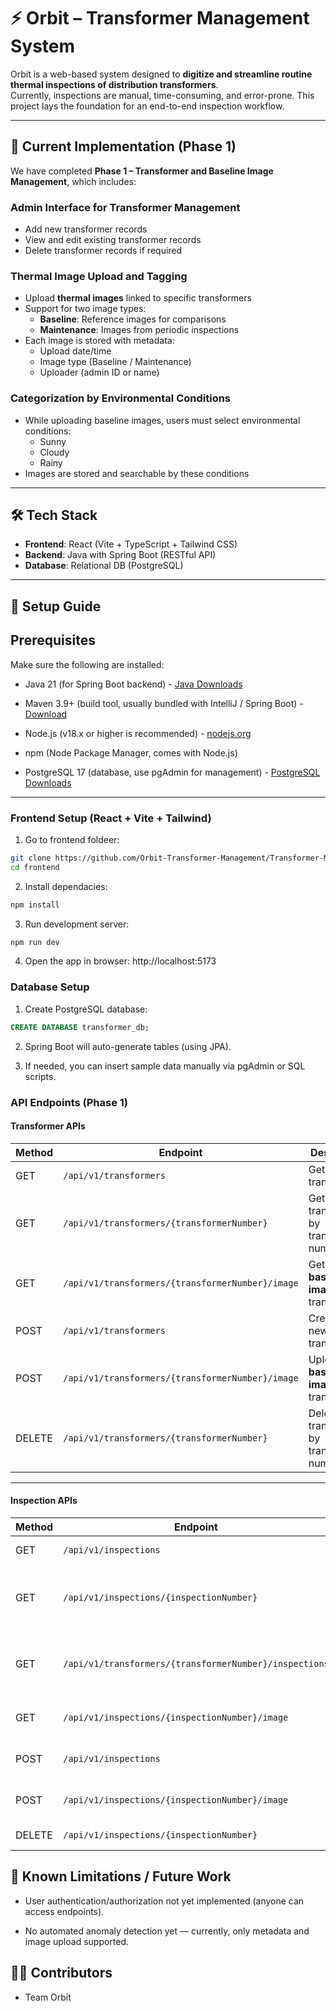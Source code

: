 # ⚡ Orbit – Transformer Management System

Orbit is a web-based system designed to **digitize and streamline routine thermal inspections of distribution transformers**.  
Currently, inspections are manual, time-consuming, and error-prone. This project lays the foundation for an end-to-end inspection workflow.

---

## 📌 Current Implementation (Phase 1)

We have completed **Phase 1 – Transformer and Baseline Image Management**, which includes:

### Admin Interface for Transformer Management
- Add new transformer records  
- View and edit existing transformer records  
- Delete transformer records if required  

### Thermal Image Upload and Tagging
- Upload **thermal images** linked to specific transformers  
- Support for two image types:  
  - **Baseline**: Reference images for comparisons  
  - **Maintenance**: Images from periodic inspections  
- Each image is stored with metadata:  
  - Upload date/time  
  - Image type (Baseline / Maintenance)  
  - Uploader (admin ID or name)  

### Categorization by Environmental Conditions
- While uploading baseline images, users must select environmental conditions:  
  - Sunny  
  - Cloudy  
  - Rainy  
- Images are stored and searchable by these conditions  

---

## 🛠️ Tech Stack

- **Frontend**: React (Vite + TypeScript + Tailwind CSS)  
- **Backend**: Java with Spring Boot (RESTful API)  
- **Database**: Relational DB (PostgreSQL)  

---

## 🚀 Setup Guide

## Prerequisites

Make sure the following are installed:

- Java 21 (for Spring Boot backend) - [Java Downloads](https://www.oracle.com/apac/java/technologies/downloads/)

- Maven 3.9+ (build tool, usually bundled with IntelliJ / Spring Boot) - [Download](https://maven.apache.org/download.cgi)

- Node.js (v18.x or higher is recommended) - [nodejs.org](https://nodejs.org/)

- npm (Node Package Manager, comes with Node.js)

- PostgreSQL 17 (database, use pgAdmin for management) - [PostgreSQL Downloads](https://www.postgresql.org/download/)

---

### Frontend Setup (React + Vite + Tailwind)

1. Go to frontend foldeer:
```bash
git clone https://github.com/Orbit-Transformer-Management/Transformer-Management
cd frontend
```

2. Install dependacies:
```bash
npm install
```

3. Run development server:
```bash
npm run dev
```

4. Open the app in browser: http://localhost:5173

### Database Setup

1. Create PostgreSQL database:
```sql
CREATE DATABASE transformer_db;
```

2. Spring Boot will auto-generate tables (using JPA).

3. If needed, you can insert sample data manually via pgAdmin or SQL scripts.
 

### API Endpoints (Phase 1)

#### Transformer APIs

| Method | Endpoint                                      | Description                                |
|--------|-----------------------------------------------|--------------------------------------------|
| GET    | `/api/v1/transformers`                        | Get all transformers                       |
| GET    | `/api/v1/transformers/{transformerNumber}`    | Get a transformer by transformer number     |
| GET    | `/api/v1/transformers/{transformerNumber}/image` | Get the **baseline image** of a transformer |
| POST   | `/api/v1/transformers`                        | Create a new transformer                    |
| POST   | `/api/v1/transformers/{transformerNumber}/image` | Upload **baseline image** for transformer   |
| DELETE | `/api/v1/transformers/{transformerNumber}`    | Delete a transformer by transformer number  |

---

#### Inspection APIs

| Method | Endpoint                                                | Description                                      |
|--------|---------------------------------------------------------|--------------------------------------------------|
| GET    | `/api/v1/inspections`                                   | Get all inspections                              |
| GET    | `/api/v1/inspections/{inspectionNumber}`                | Get an inspection by inspection number           |
| GET    | `/api/v1/transformers/{transformerNumber}/inspections`  | Get all inspections of a specific transformer    |
| GET    | `/api/v1/inspections/{inspectionNumber}/image`          | Get inspection image                             |
| POST   | `/api/v1/inspections`                                   | Create a new inspection                          |
| POST   | `/api/v1/inspections/{inspectionNumber}/image`          | Upload inspection image                          |
| DELETE | `/api/v1/inspections/{inspectionNumber}`                | Delete an inspection                             |


## 🚧 Known Limitations / Future Work

- User authentication/authorization not yet implemented (anyone can access endpoints).

- No automated anomaly detection yet — currently, only metadata and image upload supported.

## 👩‍💻 Contributors

- Team Orbit
